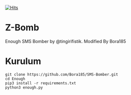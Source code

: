 [![Hits](https://hits.sh/github.com/Bora185/SMS-Bomber.svg?label=views&color=c44ee7)](https://hits.sh/github.com/Bora185/SMS-Bomber/)
# Z-Bomb
Enough SMS Bomber by @tingirifistik. Modified By Bora185
# Kurulum
```
git clone https://github.com/Bora185/SMS-Bomber.git
cd Enough
pip3 install -r requirements.txt
python3 enough.py
```
